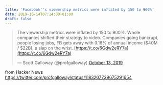 ```yaml
---
title: 'Facebook''s viewership metrics were inflated by 150 to 900%'
date: 2019-10-14T07:14:00+01:00
draft: false
---
```


> The viewership metrics were inflated by 150 to 900%. Whole companies shifted their strategy to video. Companies going bankrupt, people losing jobs, FB gets away with 0.18% of annual income ($40M / $22B), a slap on the wrist. [https://t.co/6Gdw2eRY7a](https://t.co/6Gdw2eRY7a)
> 
> — Scott Galloway (@profgalloway) [October 13, 2019](https://twitter.com/profgalloway/status/1183207739675291654?ref_src=twsrc%5Etfw)

  
  
from Hacker News https://twitter.com/profgalloway/status/1183207739675291654